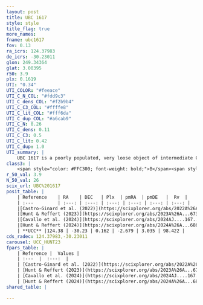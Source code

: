 ```yaml
---
layout: post
title: UBC 1617
style: style
title_flag: true
more_names: 
fname: ubc1617
fov: 0.13
ra_icrs: 124.37983
de_icrs: -30.23011
glon: 249.34364
glat: 3.00395
r50: 3.9
plx: 0.1619
UTI: "0.34"
UTI_COLOR: "#feeace"
UTI_C_N_COL: "#fdd9c3"
UTI_C_dens_COL: "#f2b9b4"
UTI_C_C3_COL: "#ffffe8"
UTI_C_lit_COL: "#fff6da"
UTI_C_dup_COL: "#a6cab9"
UTI_C_N: 0.26
UTI_C_dens: 0.11
UTI_C_C3: 0.5
UTI_C_lit: 0.42
UTI_C_dup: 1.0
UTI_summary: |
    UBC 1617 is a poorly populated, very loose object of intermediate C3 quality. It was recently reported in the literature.
class3: |
    <span style="color: #FFC300; font-weight: bold;">B</span><span style="color: #FFC300; font-weight: bold;">B</span>
r_50_val: 3.9
N_50_val: 26
scix_url: UBC%201617
posit_table: |
    | Reference    | RA    | DEC   | Plx  | pmRA  | pmDE   |  Rv  |
    | :---         | :---: | :---: | :---: | :---: | :---: | :---: |
    |[Castro-Ginard et al. (2022)](https://scixplorer.org/abs/2022A%26A...661A.118C) | 124.38 | -30.23 | 0.16 | -2.66 | 3.04 | -- |
    |[Hunt & Reffert (2023)](https://scixplorer.org/abs/2023A%26A...673A.114H) | 124.418 | -30.292 | 0.165 | -2.668 | 3.036 | 117.496 |
    |[Cavallo et al. (2024)](https://scixplorer.org/abs/2024AJ....167...12C) | 124.358 | -30.231 | 0.164 | -- | -- | -- |
    |[Hunt & Reffert (2024)](https://scixplorer.org/abs/2024A%26A...686A..42H) | 124.418 | -30.292 | 0.165 | -2.668 | 3.036 | 117.496 |
    | **UCC** |124.38 | -30.23 | 0.162 | -2.679 | 3.035 | 98.422 | 
cds_radec: 124.37983,-30.23011
carousel: UCC_HUNT23
fpars_table: |
    | Reference |  Values |
    | :---  |  :---:  |
    | [Castro-Ginard et al. (2022)](https://scixplorer.org/abs/2022A%26A...661A.118C) | `AV=0.846, Dist=6879, logAge=8.505` |
    | [Hunt & Reffert (2023)](https://scixplorer.org/abs/2023A%26A...673A.114H) | `AV50=0.635, diffAV50=0.466, MOD50=13.562, logAge50=8.711` |
    | [Cavallo et al. (2024)](https://scixplorer.org/abs/2024AJ....167...12C) | `AV50=0.57, dMod50=13.63, logAge50=8.69, [Fe/H]50=0.66` |
    | [Hunt & Reffert (2024)](https://scixplorer.org/abs/2024A%26A...686A..42H) | `MassJ=231.146` |
shared_table: |
    
---
```

